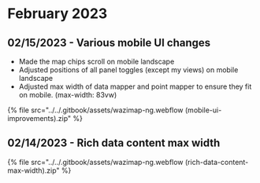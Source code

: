 # February 2023



## 02/15/2023 - Various mobile UI changes

* Made the map chips scroll on mobile landscape
* Adjusted positions of all panel toggles (except my views) on mobile landscape
* Adjusted max width of data mapper and point mapper to ensure they fit on mobile. (max-width: 83vw)

{% file src="../../.gitbook/assets/wazimap-ng.webflow (mobile-ui-improvements).zip" %}

## 02/14/2023 - Rich data content max width

{% file src="../../.gitbook/assets/wazimap-ng.webflow (rich-data-content-max-width).zip" %}
